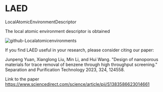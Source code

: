 # LAED

LocalAtomicEnvironmentDescriptor

The local atomic environment descriptor is obtained

![github-Localatomicenvironments](https://github.com/user-attachments/assets/5ca0b4b5-37f5-4b1f-9485-cf99d99dd358)


If you find LAED useful in your research, please consider citing our paper:

Junpeng Yuan, Xianglong Liu, Min Li, and Hui Wang. "Design of nanoporous materials for trace removal of benzene through high throughput screening." Separation and Purification Technology 2023, 324, 124558.

Link to the paper
https://www.sciencedirect.com/science/article/pii/S1383586623014661
